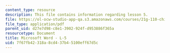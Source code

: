 ```yaml
---
content_type: resource
description: This file contains information regarding lesson 5.
file: https://ol-ocw-studio-app-qa.s3.amazonaws.com/courses/21g-110-chinese-iv-streamlined-spring-2004/7f67fb42318a8cd437b45100eff67d5c_MIT21G_110S04_L_5.pdf
file_type: application/pdf
parent_uid: d27e7d98-c8e1-3902-924f-d953886f365a
resourcetype: Document
title: Microsoft Word - L-5
uid: 7f67fb42-318a-8cd4-37b4-5100eff67d5c
---
```

